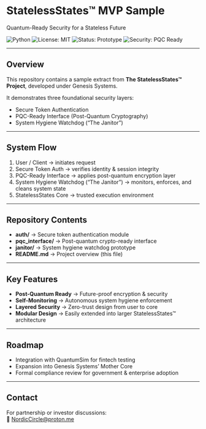 
# StatelessStates™ MVP Sample  
Quantum-Ready Security for a Stateless Future  

![Python](https://img.shields.io/badge/python-3.10+-blue.svg)
![License: MIT](https://img.shields.io/badge/License-MIT-yellow.svg)
![Status: Prototype](https://img.shields.io/badge/Status-Prototype-orange.svg)
![Security: PQC Ready](https://img.shields.io/badge/Security-Post--Quantum%20Ready-green.svg)

---

## Overview  
This repository contains a sample extract from **The StatelessStates™ Project**, developed under Genesis Systems.  

It demonstrates three foundational security layers:  
- Secure Token Authentication  
- PQC-Ready Interface (Post-Quantum Cryptography)  
- System Hygiene Watchdog (“The Janitor”)  

---

## System Flow  
1. User / Client → initiates request  
2. Secure Token Auth → verifies identity & session integrity  
3. PQC-Ready Interface → applies post-quantum encryption layer  
4. System Hygiene Watchdog (“The Janitor”) → monitors, enforces, and cleans system state  
5. StatelessStates Core → trusted execution environment  

---

## Repository Contents  
- **auth/** → Secure token authentication module  
- **pqc_interface/** → Post-quantum crypto-ready interface  
- **janitor/** → System hygiene watchdog prototype  
- **README.md** → Project overview (this file)  

---

## Key Features  
- **Post-Quantum Ready** → Future-proof encryption & security  
- **Self-Monitoring** → Autonomous system hygiene enforcement  
- **Layered Security** → Zero-trust design from user to core  
- **Modular Design** → Easily extended into larger StatelessStates™ architecture  

---

## Roadmap  
- Integration with QuantumSim for fintech testing  
- Expansion into Genesis Systems’ Mother Core  
- Formal compliance review for government & enterprise adoption  

---

## Contact  
For partnership or investor discussions:  
📩 NordicCircle@proton.me

